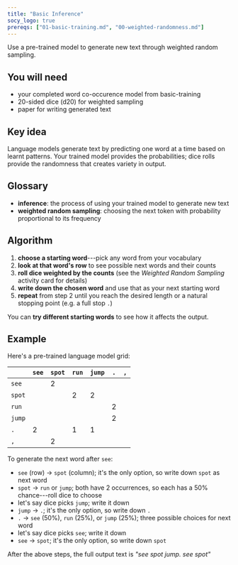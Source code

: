 ```yaml
---
title: "Basic Inference"
socy_logo: true
prereqs: ["01-basic-training.md", "00-weighted-randomness.md"]
---
```


Use a pre-trained model to generate new text through weighted random sampling.

## You will need

- your completed word co-occurence model from basic-training
- 20-sided dice (d20) for weighted sampling
- paper for writing generated text

## Key idea

Language models generate text by predicting one word at a time based on learnt
patterns. Your trained model provides the probabilities; dice rolls provide the
randomness that creates variety in output.

## Glossary

- **inference**: the process of using your trained model to generate new text
- **weighted random sampling**: choosing the next token with probability
  proportional to its frequency

## Algorithm

1. **choose a starting word**---pick any word from your vocabulary
2. **look at that word's row** to see possible next words and their counts
3. **roll dice weighted by the counts** (see the _Weighted Random Sampling_
   activity card for details)
4. **write down the chosen word** and use that as your next starting word
5. **repeat** from step 2 until you reach the desired length or a natural
   stopping point (e.g. a full stop `.`)

You can **try different starting words** to see how it affects the output.

## Example

Here's a pre-trained language model grid:

|        | `see` | `spot` | `run` | `jump` | `.` | `,` |
| ------ | ----- | ------ | ----- | ------ | --- | --- |
| `see`  |       | 2      |       |        |     |     |
| `spot` |       |        | 2     | 2      |     |     |
| `run`  |       |        |       |        | 2   |     |
| `jump` |       |        |       |        | 2   |     |
| `.`    | 2     |        | 1     | 1      |     |     |
| `,`    |       | 2      |       |        |     |     |

To generate the next word after `see`:

- `see` (row) → `spot` (column); it's the only option, so write down `spot` as
  next word
- `spot` → `run` or `jump`; both have 2 occurrences, so each has a 50%
  chance---roll dice to choose
- let's say dice picks `jump`; write it down
- `jump` → `.`; it's the only option, so write down `.`
- `.` → `see` (50%), `run` (25%), or `jump` (25%); three possible choices for
  next word
- let's say dice picks `see`; write it down
- `see` → `spot`; it's the only option, so write down `spot`

After the above steps, the full output text is _"see spot jump. see spot"_
